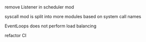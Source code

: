 remove Listener in scheduler mod

syscall mod is split into more modules based on system call names

EventLoops does not perform load balancing

refactor CI